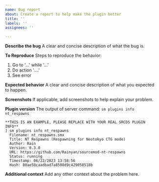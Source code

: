 ```yaml
---
name: Bug report
about: Create a report to help make the plugin better
title: ''
labels: ''
assignees: ''

---
```


**Describe the bug**
A clear and concise description of what the bug is.

**To Reproduce**
Steps to reproduce the behavior:
1. Go to '...' while '...'
2. Do action '....'
3. See error

**Expected behavior**
A clear and concise description of what you expected to happen.

**Screenshots**
If applicable, add screenshots to help explain your problem.

**Plugin version**
The output of server command: `sm plugins info nt_respawns`

```
**THIS IS AN EXAMPLE, PLEASE REPLACE WITH YOUR REAL SRCDS PLUGIN INFO**
] sm plugins info nt_respawns
  Filename: nt_respawns.smx
  Title: NT Respawns (Respawning for Neotokyo CTG mode)
  Author: Rain
  Version: 0.3.0
  URL: https://github.com/Rainyan/sourcemod-nt-respawns
  Status: running
  Timestamp: 06/22/2023 13:58:56
  Hash: 80ae58caadbad7a8508d9c429058518b
```

**Additional context**
Add any other context about the problem here.
